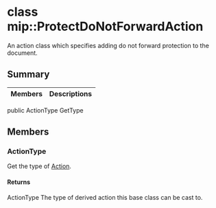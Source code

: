 # class mip::ProtectDoNotForwardAction 
An action class which specifies adding do not forward protection to the document.
## Summary
 Members                        | Descriptions                                
--------------------------------|---------------------------------------------
public ActionType GetType
## Members
### ActionType
Get the type of [Action](#classmip_1_1_action).
#### Returns
ActionType The type of derived action this base class can be cast to.
